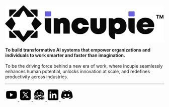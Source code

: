 <p align="left">
  <a href="https://incupie.com">
    <picture>
      <source media="(prefers-color-scheme: dark)" srcset="../assets/images/incupie_dark.svg">
      <img alt="incupie" src="../assets/images/incupie_light.svg">
    </picture>
  </a>
</p>
<b>To build transformative AI systems that empower organizations and individuals to work smarter and faster than imagination.</b>
<br>
<br>
To be the driving force behind a new era of work, where Incupie seamlessly enhances human potential, unlocks innovation at scale, and redefines productivity across industries.
<hr>



<p align="left">
  <a href="https://www.youtube.com/@incupie">
    <picture>
      <source media="(prefers-color-scheme: dark)" srcset="../assets/icons/yt_dark.svg">
      <img alt="incupie" src="../assets/icons/yt_light.svg" height="40px">
    </picture>
  </a>
  <a href="https://x.com/incupie">
    <picture>
      <source media="(prefers-color-scheme: dark)" srcset="../assets/icons/x_dark.svg">
      <img alt="incupie" src="../assets/icons/x_light.svg" height="40px">
    </picture>
  </a>
  <a href="https://huggingface.co/incupie">
      <picture>
        <source media="(prefers-color-scheme: dark)" srcset="../assets/icons/hf_dark.svg">
        <img alt="incupie" src="../assets/icons/hf_light.svg" height="40px">
      </picture>
    </a>
  <a href="https://www.linkedin.com/company/incupie">
    <picture>
      <source media="(prefers-color-scheme: dark)" srcset="../assets/icons/linkedin_dark.svg">
      <img alt="incupie" src="../assets/icons/linkedin_light.svg" height="40px">
    </picture>
  </a>
   <a href="https://discord.gg/7WsMfhweUs">
    <picture>
      <source media="(prefers-color-scheme: dark)" srcset="../assets/icons/discord_dark.svg">
      <img alt="incupie" src="../assets/icons/discord_light.svg" height="40px">
    </picture>
  </a>
</p>